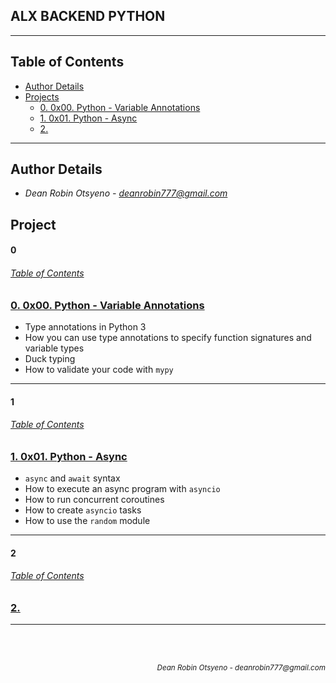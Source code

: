 ## **ALX BACKEND PYTHON**
---
## Table of Contents
- [Author Details](#author-details)
- [Projects](#tasks)
    - [0. 0x00. Python - Variable Annotations](#0)
    - [1. 0x01. Python - Async](#2)
    - [2. ](#2)
    
---
## Author Details
- *Dean Robin Otsyeno - deanrobin777@gmail.com*

## Project
#### 0
###### [Table of Contents](#table-of-contents)
### [0. 0x00. Python - Variable Annotations](./0x00-python_variable_annotations)
- Type annotations in Python 3
- How you can use type annotations to specify function signatures and variable types
- Duck typing
- How to validate your code with `mypy`

---
#### 1
###### [Table of Contents](#table-of-contents)
### [1. 0x01. Python - Async](./0x01-python_async_function)
- `async` and `await` syntax
- How to execute an async program with `asyncio`
- How to run concurrent coroutines
- How to create `asyncio` tasks
- How to use the `random` module

---
#### 2
###### [Table of Contents](#table-of-contents)
### [2. ](./)

---


<br></br>
<div align="right">
    <sub style="font-style: italic"> Dean Robin Otsyeno - deanrobin777@gmail.com</sub>
</div>
